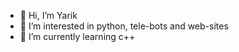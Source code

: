 - 👋 Hi, I’m Yarik
- 👀 I’m interested in python, tele-bots and web-sites
- 🌱 I’m currently learning c++

<!---
fkrusty34/fkrusty34 is a ✨ special ✨ repository because its `README.md` (this file) appears on your GitHub profile.
You can click the Preview link to take a look at your changes.
--->

